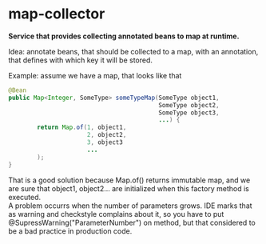 # map-collector
<b>Service that provides collecting annotated beans to map at runtime.</b> 
<p>
Idea: annotate beans, that should be collected to a map, with an annotation, that defines with which key it will be stored.
</p>
<p>
Example: assume we have a map, that looks like that
</p>

``` java
@Bean
public Map<Integer, SomeType> someTypeMap(SomeType object1,
                                          SomeType object2,
                                          SomeType object3,
                                          ...) {
        return Map.of(1, object1,
                      2, object2,
                      3, object3
                      ...
        );
}
```
<p>
That is a good solution because Map.of() returns immutable map, and we are sure that object1, object2... are initialized when this factory method is executed.<br> 
A problem occurrs when the number of parameters grows. IDE marks that as warning and checkstyle complains about it, so you have to put @SupressWarning("ParameterNumber") on method, but that considered to be a bad practice in production code.
</p>
